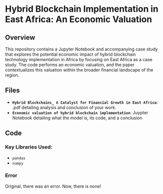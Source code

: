 # Hybrid Blockchain Implementation in East Africa: An Economic Valuation

## Overview

This repository contains a Jupyter Notebook and accompanying case study that explores the potential economic impact of hybrid blockchain technology implementation in  Africa by focusing on East Africa as a case study. The code performs an economic valuation, and the paper contextualizes this valuation within the broader financial landscape of the region.

## Files

-   **`Hybrid Blockchains_ A Catalyst for Financial Growth in East Africa`**: .pdf detailing analysis and conclusion of your work.
-   **`Economic valuation of hybrid blockchain implementation`**: Juypter Notebook detailing what the model is, its code, and a conclusion

## Code

### Key Libraries Used:

*   `pandas`
*   `numpy`

### Error

Original, there was an error. Now, there is none!

